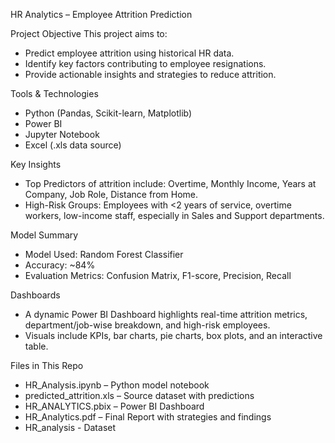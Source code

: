 HR Analytics – Employee Attrition Prediction

Project Objective
This project aims to:
- Predict employee attrition using historical HR data.
- Identify key factors contributing to employee resignations.
- Provide actionable insights and strategies to reduce attrition.

Tools & Technologies
- Python (Pandas, Scikit-learn, Matplotlib)
- Power BI
- Jupyter Notebook
- Excel (.xls data source)

Key Insights
- Top Predictors of attrition include: Overtime, Monthly Income, Years at Company, Job Role, Distance from Home.
- High-Risk Groups: Employees with <2 years of service, overtime workers, low-income staff, especially in Sales and Support departments.

Model Summary
- Model Used: Random Forest Classifier
- Accuracy: ~84%
- Evaluation Metrics: Confusion Matrix, F1-score, Precision, Recall

Dashboards
- A dynamic Power BI Dashboard highlights real-time attrition metrics, department/job-wise breakdown, and high-risk employees.
- Visuals include KPIs, bar charts, pie charts, box plots, and an interactive table.


Files in This Repo
- HR_Analysis.ipynb – Python model notebook
- predicted_attrition.xls – Source dataset with predictions
- HR_ANALYTICS.pbix – Power BI Dashboard
- HR_Analytics.pdf – Final Report with strategies and findings
- HR_analysis - Dataset 


